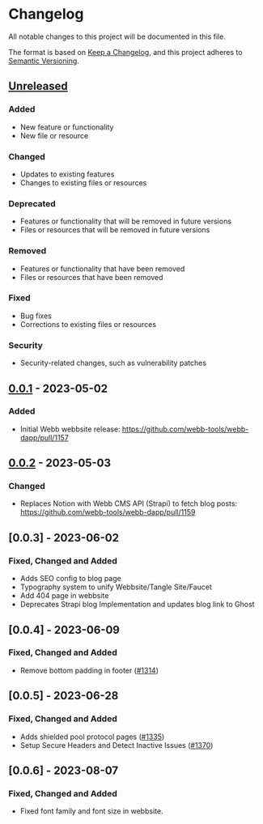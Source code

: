 # Changelog

All notable changes to this project will be documented in this file.

The format is based on [Keep a Changelog](https://keepachangelog.com/en/1.0.0/),
and this project adheres to [Semantic Versioning](https://semver.org/spec/v2.0.0.html).

## [Unreleased]

### Added

- New feature or functionality
- New file or resource

### Changed

- Updates to existing features
- Changes to existing files or resources

### Deprecated

- Features or functionality that will be removed in future versions
- Files or resources that will be removed in future versions

### Removed

- Features or functionality that have been removed
- Files or resources that have been removed

### Fixed

- Bug fixes
- Corrections to existing files or resources

### Security

- Security-related changes, such as vulnerability patches

## [0.0.1] - 2023-05-02

### Added

- Initial Webb webbsite release: https://github.com/webb-tools/webb-dapp/pull/1157

## [0.0.2] - 2023-05-03

### Changed

- Replaces Notion with Webb CMS API (Strapi) to fetch blog posts: https://github.com/webb-tools/webb-dapp/pull/1159

[Unreleased]: https://github.com/webb-tools/webb-dapp/compare/v0.0.1...HEAD
[0.0.1]: https://github.com/webb-tools/webb-dapp/releases/tag/v0.0.1
[0.0.2]: https://github.com/webb-tools/webb-dapp/releases/tag/v0.0.2

## [0.0.3] - 2023-06-02

### Fixed, Changed and Added

- Adds SEO config to blog page
- Typography system to unify Webbsite/Tangle Site/Faucet
- Add 404 page in webbsite
- Deprecates Strapi blog Implementation and updates blog link to Ghost

## [0.0.4] - 2023-06-09

### Fixed, Changed and Added

- Remove bottom padding in footer ([#1314](https://github.com/webb-tools/webb-dapp/pull/1314))

## [0.0.5] - 2023-06-28

### Fixed, Changed and Added

- Adds shielded pool protocol pages ([#1335](https://github.com/webb-tools/webb-dapp/pull/1335))
- Setup Secure Headers and Detect Inactive Issues ([#1370](https://github.com/webb-tools/webb-dapp/pull/1370))

## [0.0.6] - 2023-08-07

### Fixed, Changed and Added

- Fixed font family and font size in webbsite.
